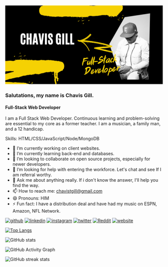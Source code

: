 
![Full-Stack Web Developer](https://github.com/ChavGill/ChavGill/blob/main/full%20stack.jpg)
### Salutations, my name is Chavis Gill.
#### Full-Stack Web Developer

I am a Full Stack Web Developer. Continuous learning and problem-solving are essential to my core as a former teacher. I am a musician, a family man, and a 12 handicap.

Skills: HTML/CSS/JavaScript/Node/MongoDB

- 🔭 I’m currently working on client websites.  
- 🌱 I’m currently learning back-end and databases. 
- 👯 I’m looking to collaborate on open source projects, especially for newer developers. 
- 🤔 I’m looking for help with entering the workforce. Let's chat and see If I am referral worthy. 
- 💬 Ask me about anything really. If i don't know the answer, I'll help you find the way.  
- 📫 How to reach me: chavistgill@gmail.com 
- 😄 Pronouns: HIM 
- ⚡ Fun fact: I have a distribution deal and have had my music on ESPN, Amazon, NFL Network. 


[<img src='https://cdn.jsdelivr.net/npm/simple-icons@3.0.1/icons/github.svg' alt='github' height='40'>](https://github.com/ChavGill)  [<img src='https://cdn.jsdelivr.net/npm/simple-icons@3.0.1/icons/linkedin.svg' alt='linkedin' height='40'>](https://www.linkedin.com/in/https://www.linkedin.com/in/chavis-gill-688071157//)  [<img src='https://cdn.jsdelivr.net/npm/simple-icons@3.0.1/icons/instagram.svg' alt='instagram' height='40'>](https://www.instagram.com/iamkingchav/)  [<img src='https://cdn.jsdelivr.net/npm/simple-icons@3.0.1/icons/twitter.svg' alt='twitter' height='40'>](https://twitter.com/iamkingchav)  [<img src='https://cdn.jsdelivr.net/npm/simple-icons@3.0.1/icons/reddit.svg' alt='Reddit' height='40'>](https://www.reddit.com/user/KingChav)  [<img src='https://cdn.jsdelivr.net/npm/simple-icons@3.0.1/icons/icloud.svg' alt='website' height='40'>](https://royalwedesigns.netlify.app/)  

[![Top Langs](https://github-readme-stats.vercel.app/api/top-langs/?username=ChavGill)](https://github.com/anuraghazra/github-readme-stats)

![GitHub stats](https://github-readme-stats.vercel.app/api?username=ChavGill&show_icons=true)  

![GitHub Activity Graph](https://activity-graph.herokuapp.com/graph?username=ChavGill)  

![GitHub streak stats](https://github-readme-streak-stats.herokuapp.com/?user=ChavGill)  

